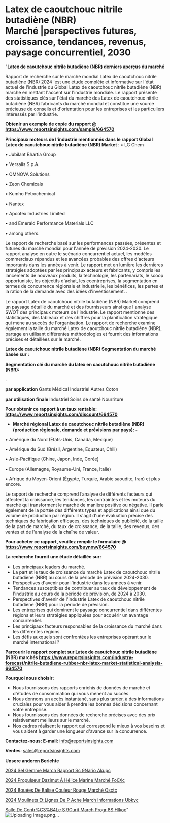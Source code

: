# Latex de caoutchouc nitrile butadiène (NBR) Marché |perspectives futures, croissance, tendances, revenus, paysage concurrentiel, 2030

"<strong>Latex de caoutchouc nitrile butadiène (NBR) derniers aperçus du marché</strong>

Rapport de recherche sur le marché mondial Latex de caoutchouc nitrile butadiène (NBR) 2024 'est une étude complète et informative sur l'état actuel de l'industrie du Global Latex de caoutchouc nitrile butadiène (NBR) marché en mettant l'accent sur l'industrie mondiale. Le rapport présente des statistiques clés sur l'état du marché des Latex de caoutchouc nitrile butadiène (NBR) fabricants du marché mondial et constitue une source précieuse de conseils et d'orientation pour les entreprises et les particuliers intéressés par l'industrie.

<strong>Obtenir un exemple de copie du rapport @ <a href=https://www.reportsinsights.com/sample/664570>https://www.reportsinsights.com/sample/664570</a></strong>

<strong>Principaux moteurs de l'industrie mentionnés dans le rapport Global Latex de caoutchouc nitrile butadiène (NBR) Market</strong> :
• LG Chem

• Jubilant Bhartia Group

• Versalis S.p.A.

• OMNOVA Solutions

• Zeon Chemicals

• Kumho Petrochemical

• Nantex

• Apcotex Industries Limited

• and Emerald Performance Materials LLC

• among others.

Le rapport de recherche basé sur les performances passées, présentes et futures du marché mondial pour l'année de prévision 2024-2030. Le rapport analyse en outre le scénario concurrentiel actuel, les modèles commerciaux répandus et les avancées probables des offres d'acteurs importants dans les années à venir. Le rapport met en lumière les dernières stratégies adoptées par les principaux acteurs et fabricants, y compris les lancements de nouveaux produits, la technologie, les partenariats, le scoop opportuniste, les objectifs d'achat, les coentreprises, la segmentation en termes de concurrence régionale et industrielle, les bénéfices, les pertes et la ration de la demande avec des idées d'investissement. .

Le rapport Latex de caoutchouc nitrile butadiène (NBR) Market comprend un paysage détaillé du marché et des fournisseurs ainsi que l'analyse SWOT des principaux moteurs de l'industrie. Le rapport mentionne des statistiques, des tableaux et des chiffres pour la planification stratégique qui mène au succès de l'organisation. Le rapport de recherche examine également la taille du marché Latex de caoutchouc nitrile butadiène (NBR), partage en utilisant différentes méthodologies et fournit des informations précises et détaillées sur le marché.

<strong>Latex de caoutchouc nitrile butadiène (NBR) Segmentation du marché basée sur :</strong>

<strong> Segmentation clé du marché du latex en caoutchouc nitrile butadiène (NBR): </strong>

.

<strong> par application </strong>
Gants
Médical
Industriel
Autres
Coton

<strong> par utilisation finale </strong>
Industriel
Soins de santé
Nourriture

<strong>Pour obtenir ce rapport à un taux rentable: <a href=https://www.reportsinsights.com/discount/664570>https://www.reportsinsights.com/discount/664570</a></strong>
<ul>
  <li><strong>Marché régional Latex de caoutchouc nitrile butadiène (NBR) (production régionale, demande et prévisions par pays): -</strong></li>
</ul>
• Amérique du Nord (États-Unis, Canada, Mexique)

• Amérique du Sud (Brésil, Argentine, Equateur, Chili)

• Asie-Pacifique (Chine, Japon, Inde, Corée)

• Europe (Allemagne, Royaume-Uni, France, Italie)

• Afrique du Moyen-Orient (Égypte, Turquie, Arabie saoudite, Iran) et plus encore.

Le rapport de recherche comprend l’analyse de différents facteurs qui affectent la croissance, les tendances, les contraintes et les moteurs du marché qui transforment le marché de manière positive ou négative. Il parle également de la portée des différents types et applications ainsi que du volume de production par région. Il s'agit d'une évaluation précise des techniques de fabrication efficaces, des techniques de publicité, de la taille de la part de marché, du taux de croissance, de la taille, des revenus, des ventes et de l'analyse de la chaîne de valeur.

<strong>Pour acheter ce rapport, veuillez remplir le formulaire @   <a href=https://www.reportsinsights.com/buynow/664570>https://www.reportsinsights.com/buynow/664570</a></strong>

<strong>La recherche fournit une étude détaillée sur:</strong>
<ul>
  <li>Les principaux leaders du marché.</li>
  <li>La part et le taux de croissance du marché Latex de caoutchouc nitrile butadiène (NBR) au cours de la période de prévision 2024-2030.</li>
  <li>Perspectives d'avenir pour l'industrie dans les années à venir.</li>
  <li>Tendances susceptibles de contribuer au taux de développement de l'industrie au cours de la période de prévision, de 2024 à 2030.</li>
  <li>Perspectives d'avenir de l'industrie Latex de caoutchouc nitrile butadiène (NBR) pour la période de prévision.</li>
  <li>Les entreprises qui dominent le paysage concurrentiel dans différentes régions et leurs stratégies appliquées pour acquérir un avantage concurrentiel.</li>
  <li>Les principaux facteurs responsables de la croissance du marché dans les différentes régions.</li>
  <li>Les défis auxquels sont confrontées les entreprises opérant sur le marché international ?</li>
</ul>

<strong>Parcourir le rapport complet sur Latex de caoutchouc nitrile butadiène (NBR) marchés <a href=https://www.reportsinsights.com/industry-forecast/nitrile-butadiene-rubber-nbr-latex-market-statistical-analysis-664570>https://www.reportsinsights.com/industry-forecast/nitrile-butadiene-rubber-nbr-latex-market-statistical-analysis-664570</a></strong>

<strong>Pourquoi nous choisir:</strong>
<ul>
  <li>Nous fournissons des rapports enrichis de données de marché et d'études de consommation qui vous mènent au succès.</li>
  <li>Nous donnons un accès instantané, sans plus tarder, à des informations cruciales pour vous aider à prendre les bonnes décisions concernant votre entreprise.</li>
  <li>Nous fournissons des données de recherche précises avec des prix relativement meilleurs sur le marché.</li>
  <li>Nos cadres réalisent le rapport qui correspond le mieux à vos besoins et vous aident à garder une longueur d'avance sur la concurrence.</li>
</ul>
<strong>Contactez-nous:
</strong><strong>E-mail:</strong> <a href=mailto:info@reportsinsights.com>info@reportsinsights.com</a>

<strong>Ventes</strong>: <a href=mailto:sales@reportsinsights.com>sales@reportsinsights.com</a>

<strong>Unsere anderen Berichte</strong>

<a href=https://www.linkedin.com/pulse/2024-sel-gemme-march%C3%A9-rapport-sc%C3%A9nario-akupc/>2024 Sel Gemme March Rapport Sc 9Nario Akupc</a>

<a href=https://www.linkedin.com/pulse/2024-propulseur-dazimut-à-hélice-marine-marché-fo0xc/>2024 Propulseur Dazimut À Hélice Marine Marché Fo0Xc</a>

<a href=https://www.linkedin.com/pulse/2024-bouées-de-balise-couleur-rouge-marché-osctc/>2024 Bouées De Balise Couleur Rouge Marché Osctc</a>

<a href=https://www.linkedin.com/pulse/2024-moulinets-et-lignes-de-p%C3%AAche-march%C3%A9-informations-ubkyc/>2024 Moulinets Et Lignes De P Ache March Informations Ubkyc</a>

<a href=https://www.linkedin.com/pulse/salle-de-contr%C3%B4le-s%C3%A9curit%C3%A9-march%C3%A9-progr%C3%A8s-hlkoc/>Salle De Contr%C3%B4Le S 9Curit March Progr 8S Hlkoc</a>"
![Uploading image.png…]()
